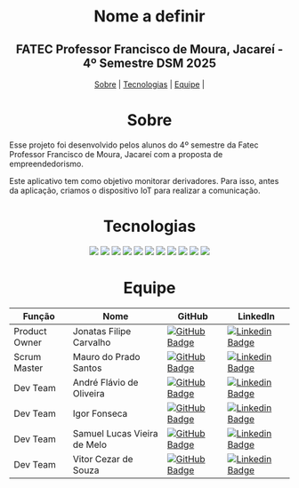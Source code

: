 <span id="topo"></span>
<h1 align="center"> Nome a definir </h1>
<h2 align="center"> FATEC Professor Francisco de Moura, Jacareí - 4º Semestre DSM 2025 </h2>

<p align="center">
    <a href="#sobre">Sobre</a> |
    <a href="#tecnologias">Tecnologias</a> |
    <a href="#equipe">Equipe</a> |
</p>

<span id="sobre"></span>
<h1 align="center">Sobre</h1>
<p>
Esse projeto foi desenvolvido pelos alunos do 4º semestre da Fatec Professor Francisco de Moura, Jacareí com a proposta de empreendedorismo.
</p>
<p>
Este aplicativo tem como objetivo monitorar derivadores. Para isso, antes da aplicação, criamos o dispositivo IoT para realizar a comunicação.
</p>

<span id="tecnologias"></span>
<h1 align="center">Tecnologias</h1>
<p align="center">
  <img src="https://img.shields.io/badge/node.js-%23339933?style=for-the-badge&logo=nodedotjs&logoColor=black">
  <img src="https://img.shields.io/badge/ts--node.js-%23339933?style=for-the-badge&logo=ts-node&logoColor=black">
  <img src="https://img.shields.io/badge/mongodb-%23339933?style=for-the-badge&logo=mongodb&logoColor=white">
  <img src="https://img.shields.io/badge/typescript-%233178C6?style=for-the-badge&logo=typescript&logoColor=black">
  <img src="https://img.shields.io/badge/react-%2361DAFB?style=for-the-badge&logo=react&logoColor=black">
  <img src="https://img.shields.io/badge/react%20native-%2361DAFB?style=for-the-badge&logo=react&logoColor=black">
  <img src="https://img.shields.io/badge/android-%2334C759?style=for-the-badge&logo=android&logoColor=white">
  <img src="https://img.shields.io/badge/ios-%23000000?style=for-the-badge&logo=apple&logoColor=white">
  <img src="https://img.shields.io/badge/c++-%230059A5?style=for-the-badge&logo=c%2B%2B&logoColor=white">
  <img src="https://img.shields.io/badge/trello-%234169E1?style=for-the-badge&logo=trello&logoColor=black">
  <img src="https://img.shields.io/badge/Kanban-%234169E1?style=for-the-badge&logo=kanban&logoColor=white">
</p>
<span id="equipe"></span>
<h1 align="center">Equipe</h1>

<div align="center">

| Função          | Nome                     | GitHub                                               | LinkedIn |
|-----------------|--------------------------|------------------------------------------------------|----------|
| Product Owner   | Jonatas Filipe Carvalho  | [![GitHub Badge](https://img.shields.io/badge/GitHub-111217?style=flat-square&logo=github&logoColor=white)](https://github.com/filipejonatas) | [![Linkedin Badge](https://img.shields.io/badge/Linkedin-blue?style=flat-square&logo=Linkedin&logoColor=white)](https://www.linkedin.com/in/jonatas-filipe-aa4534165/) |
| Scrum Master    | Mauro do Prado Santos    | [![GitHub Badge](https://img.shields.io/badge/GitHub-111217?style=flat-square&logo=github&logoColor=white)](https://github.com/omaurosantos) | [![Linkedin Badge](https://img.shields.io/badge/Linkedin-blue?style=flat-square&logo=Linkedin&logoColor=white)](https://www.linkedin.com/in/mauro-do-prado-santos-350b2720a/) |
| Dev Team        | André Flávio de Oliveira  | [![GitHub Badge](https://img.shields.io/badge/GitHub-111217?style=flat-square&logo=github&logoColor=white)](https://github.com/andreflavio) | [![Linkedin Badge](https://img.shields.io/badge/Linkedin-blue?style=flat-square&logo=Linkedin&logoColor=white)](https://www.linkedin.com/in/andr%C3%A9fl%C3%A1vio/) |
| Dev Team        | Igor Fonseca              | [![GitHub Badge](https://img.shields.io/badge/GitHub-111217?style=flat-square&logo=github&logoColor=white)](https://github.com/) | [![Linkedin Badge](https://img.shields.io/badge/Linkedin-blue?style=flat-square&logo=Linkedin&logoColor=white)](https://www.linkedin.com/in/igor-fonseca-84277226a/) |
| Dev Team        | Samuel Lucas Vieira de Melo | [![GitHub Badge](https://img.shields.io/badge/GitHub-111217?style=flat-square&logo=github&logoColor=white)](https://github.com/SamuelLucasVieira) | [![Linkedin Badge](https://img.shields.io/badge/Linkedin-blue?style=flat-square&logo=Linkedin&logoColor=white)](https://www.linkedin.com/in/samuel-lucas-7a3256144/) |
| Dev Team        | Vitor Cezar de Souza     | [![GitHub Badge](https://img.shields.io/badge/GitHub-111217?style=flat-square&logo=github&logoColor=white)](https://github.com/vooshybee) | [![Linkedin Badge](https://img.shields.io/badge/Linkedin-blue?style=flat-square&logo=Linkedin&logoColor=white)](https://www.linkedin.com/in/vitor-souza-29077228b/) |

</div>
